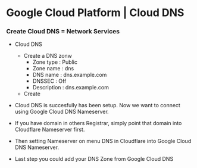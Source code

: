 # Google Cloud Platform | Cloud DNS #

### Create Cloud DNS = Network Services
- Cloud DNS
  - Create a DNS zonw
    - Zone type : Public
    - Zone name : dns
    - DNS name : dns.example.com
    - DNSSEC : Off
    - Description : dns.example.com
  - Create

- Cloud DNS is succesfully has been setup. Now we want to connect using Google Cloud DNS Nameserver.
- If you have domain in others Registrar, simply point that domain into Cloudflare Nameserver first.
- Then setting Nameserver on menu DNS in Cloudflare into Google Cloud DNS Nameserver.
- Last step you could add your DNS Zone from Google Cloud DNS

